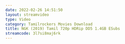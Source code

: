 ```yaml
---
date: 2022-02-26 14:51:50
layout: streamvideo
type: Video
category: Tamilrockers Movies Download
title: NGK (2019) Tamil 720p HDRip DD5 1.4GB ESubs
streamcode: 3l7si8maj6rk
---
```

